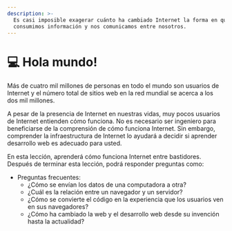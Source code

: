 ```yaml
---
description: >-
  Es casi imposible exagerar cuánto ha cambiado Internet la forma en que
  consumimos información y nos comunicamos entre nosotros.
---
```


# 💻 Hola mundo!

Más de cuatro mil millones de personas en todo el mundo son usuarios de Internet y el número total de sitios web en la red mundial se acerca a los dos mil millones.

A pesar de la presencia de Internet en nuestras vidas, muy pocos usuarios de Internet entienden cómo funciona. No es necesario ser ingeniero para beneficiarse de la comprensión de cómo funciona Internet. Sin embargo, comprender la infraestructura de Internet lo ayudará a decidir si aprender desarrollo web es adecuado para usted.

En esta lección, aprenderá cómo funciona Internet entre bastidores. Después de terminar esta lección, podrá responder preguntas como:

* Preguntas frecuentes:
  * ¿Cómo se envían los datos de una computadora a otra?
  * ¿Cuál es la relación entre un navegador y un servidor?
  * ¿Cómo se convierte el código en la experiencia que los usuarios ven en sus navegadores?
  * ¿Cómo ha cambiado la web y el desarrollo web desde su invención hasta la actualidad?
